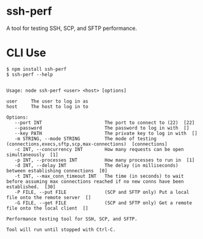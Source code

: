 <!---
Copyright (c) 2015, F5 Networks, Inc. All rights reserved.

No part of this software may be reproduced or transmitted in any
form or by any means, electronic or mechanical, for any purpose,
without express written permission of F5 Networks, Inc.

-->

# ssh-perf

A tool for testing SSH, SCP, and SFTP performance.

# CLI Use

```
$ npm install ssh-perf
$ ssh-perf --help
```

```

Usage: node ssh-perf <user> <host> [options]

user     The user to log in as
host     The host to log in to

Options:
   --port INT                       The port to connect to (22)  [22]
   --password                       The password to log in with  []
   --key PATH                       The private key to log in with  []
   -m STRING, --mode STRING         The mode of testing (connections,execs,sftp,scp,max-connections)  [connections]
   -c INT, --concurrency INT        How many requests can be open simultaneously  [1]
   -p INT, --processes INT          How many processes to run in  [1]
   -d INT, --delay INT              The delay (in milliseconds) between establishing connections  [0]
   -t INT, --max_conn_timeout INT   The time (in seconds) to wait before assuming max connections reached if no new conns have been established.  [30]
   -P FILE, --put FILE              (SCP and SFTP only) Put a local file onto the remote server  []
   -G FILE, --get FILE              (SCP and SFTP only) Get a remote file onto the local client  []

Performance testing tool for SSH, SCP, and SFTP.

Tool will run until stopped with Ctrl-C.
```
